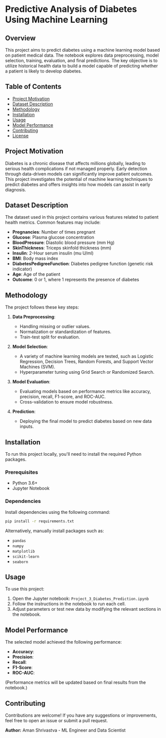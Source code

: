 # Predictive Analysis of Diabetes Using Machine Learning

## Overview

This project aims to predict diabetes using a machine learning model based on patient medical data. The notebook explores data preprocessing, model selection, training, evaluation, and final predictions. The key objective is to utilize historical health data to build a model capable of predicting whether a patient is likely to develop diabetes.

## Table of Contents

- [Project Motivation](#project-motivation)
- [Dataset Description](#dataset-description)
- [Methodology](#methodology)
- [Installation](#installation)
- [Usage](#usage)
- [Model Performance](#model-performance)
- [Contributing](#contributing)
- [License](#license)

## Project Motivation

Diabetes is a chronic disease that affects millions globally, leading to serious health complications if not managed properly. Early detection through data-driven models can significantly improve patient outcomes. This project investigates the potential of machine learning techniques to predict diabetes and offers insights into how models can assist in early diagnosis.

## Dataset Description

The dataset used in this project contains various features related to patient health metrics. Common features may include:

- **Pregnancies**: Number of times pregnant
- **Glucose**: Plasma glucose concentration
- **BloodPressure**: Diastolic blood pressure (mm Hg)
- **SkinThickness**: Triceps skinfold thickness (mm)
- **Insulin**: 2-Hour serum insulin (mu U/ml)
- **BMI**: Body mass index
- **DiabetesPedigreeFunction**: Diabetes pedigree function (genetic risk indicator)
- **Age**: Age of the patient
- **Outcome**: 0 or 1, where 1 represents the presence of diabetes

## Methodology

The project follows these key steps:

1. **Data Preprocessing**:
   - Handling missing or outlier values.
   - Normalization or standardization of features.
   - Train-test split for evaluation.

2. **Model Selection**:
   - A variety of machine learning models are tested, such as Logistic Regression, Decision Trees, Random Forests, and Support Vector Machines (SVM).
   - Hyperparameter tuning using Grid Search or Randomized Search.

3. **Model Evaluation**:
   - Evaluating models based on performance metrics like accuracy, precision, recall, F1-score, and ROC-AUC.
   - Cross-validation to ensure model robustness.

4. **Prediction**:
   - Deploying the final model to predict diabetes based on new data inputs.

## Installation

To run this project locally, you'll need to install the required Python packages.

### Prerequisites

- Python 3.6+
- Jupyter Notebook

### Dependencies

Install dependencies using the following command:

```bash
pip install -r requirements.txt
```

Alternatively, manually install packages such as:

- `pandas`
- `numpy`
- `matplotlib`
- `scikit-learn`
- `seaborn`

## Usage

To use this project:

1. Open the Jupyter notebook: `Project_3_Diabetes_Prediction.ipynb`
2. Follow the instructions in the notebook to run each cell.
3. Adjust parameters or test new data by modifying the relevant sections in the notebook.

## Model Performance

The selected model achieved the following performance:

- **Accuracy**: 
- **Precision**: 
- **Recall**: 
- **F1-Score**: 
- **ROC-AUC**: 

(Performance metrics will be updated based on final results from the notebook.)

## Contributing

Contributions are welcome! If you have any suggestions or improvements, feel free to open an issue or submit a pull request.

**Author:** Aman Shrivastva - ML Engineer and Data Scientist
